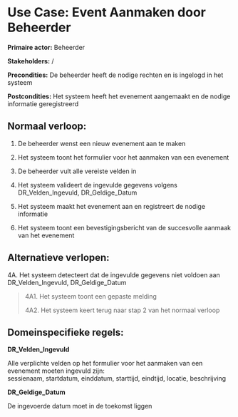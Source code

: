 # Use Case: Event Aanmaken door Beheerder

**Primaire actor:** Beheerder

**Stakeholders:** /

**Precondities:** De beheerder heeft de nodige rechten en is ingelogd in het systeem

**Postcondities:** Het systeem heeft het evenement aangemaakt en de nodige informatie geregistreerd

## **Normaal verloop:**

1.  De beheerder wenst een nieuw evenement aan te maken

2.  Het systeem toont het formulier voor het aanmaken van een evenement

3.  De beheerder vult alle vereiste velden in

4.  Het systeem valideert de ingevulde gegevens volgens
    DR_Velden_Ingevuld, DR_Geldige_Datum

5.  Het systeem maakt het evenement aan en registreert de nodige
    informatie

6.  Het systeem toont een bevestigingsbericht van de succesvolle aanmaak
    van het evenement

## **Alternatieve verlopen:**

4A. Het systeem detecteert dat de ingevulde gegevens niet voldoen aan
DR_Velden_Ingevuld, DR_Geldige_Datum

> 4A1. Het systeem toont een gepaste melding
>
> 4A2. Het systeem keert terug naar stap 2 van het normaal verloop

## **Domeinspecifieke regels:**

**DR_Velden_Ingevuld**

Alle verplichte velden op het formulier voor het aanmaken van een
evenement moeten ingevuld zijn:\
sessienaam, startdatum, einddatum, starttijd, eindtijd, locatie,
beschrijving

**DR_Geldige_Datum**

De ingevoerde datum moet in de toekomst liggen
